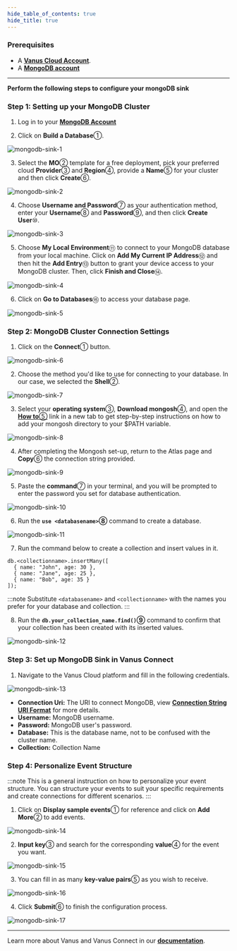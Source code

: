 ```yaml
--- 
hide_table_of_contents: true
hide_title: true
---
```


### Prerequisites

- A [**Vanus Cloud Account**](https://cloud.vanus.ai).
- A [**MongoDB account**](https://account.mongodb.com/account/register)

---

**Perform the following steps to configure your mongoDB sink**

### Step 1: Setting up your MongoDB Cluster

1. Log in to your [**MongoDB Account**](https://account.mongodb.com/account/login)

2. Click on **Build a Database**①.

![mongodb-sink-1](images/mongodb-sink-1.webp)

3. Select the **MO**② template for a free deployment, pick your preferred cloud **Provider**③ and **Region**④, provide a **Name**⑤ for your cluster and then click **Create**⑥.

![mongodb-sink-2](images/mongodb-sink-2.webp)

4. Choose **Username and Password**⑦ as your authentication method, enter your **Username**⑧ and **Password**⑨, and then click **Create User**⑩.

![mongodb-sink-3](images/mongodb-sink-3.webp)

5. Choose **My Local Environment**⑪ to connect to your MongoDB database from your local machine. Click on **Add My Current IP Address**⑫ and then hit the **Add Entry**⑬ button to grant your device access to your MongoDB cluster. Then, click **Finish and Close**⑭.

![mongodb-sink-4](images/mongodb-sink-4.webp)

6. Click on **Go to Databases**⑮ to access your database page.

![mongodb-sink-5](images/mongodb-sink-5.webp)

### Step 2: MongoDB Cluster Connection Settings

1. Click on the **Connect**① button.

![mongodb-sink-6](images/mongodb-sink-6.webp)

2. Choose the method you'd like to use for connecting to your database. In our case, we selected the **Shell**②.

![mongodb-sink-7](images/mongodb-sink-7.webp)

3. Select your **operating system**③, **Download mongosh**④, and open the [**How to**⑤](https://www.mongodb.com/docs/mongodb-shell/install/) link in a new tab to get step-by-step instructions on how to add your mongosh directory to your $PATH variable.

![mongodb-sink-8](images/mongodb-sink-8.webp)

4. After completing the Mongosh set-up, return to the Atlas page and **Copy**⑥ the connection string provided.

![mongodb-sink-9](images/mongodb-sink-9.webp)

5. Paste the **command**⑦ in your terminal, and you will be prompted to enter the password you set for database authentication.

![mongodb-sink-10](images/mongodb-sink-10.webp)

6. Run the **`use <databasename>`⑧** command to create a database.

![mongodb-sink-11](images/mongodb-sink-11.webp)

7. Run the command below to create a collection and insert values in it.

```
db.<collectionname>.insertMany([
  { name: "John", age: 30 },
  { name: "Jane", age: 25 },
  { name: "Bob", age: 35 }
]);
```

:::note
Substitute `<databasename>` and `<collectionname>` with the names you prefer for your database and collection.
:::

8. Run the **`db.your_collection_name.find()`⑨** command to confirm that your collection has been created with its inserted values.

![mongodb-sink-12](images/mongodb-sink-12.webp)

### Step 3: Set up MongoDB Sink in Vanus Connect

1. Navigate to the Vanus Cloud platform and fill in the following credentials.

![mongodb-sink-13](images/mongodb-sink-13.webp)

- **Connection Uri:** The URI to connect MongoDB, view [**Connection String URI Format**](https://www.mongodb.com/docs/manual/reference/connection-string/) for more details.
- **Username:** MongoDB username.
- **Password:** MongoDB user's password.
- **Database:** This is the database name, not to be confused with the cluster name.
- **Collection:** Collection Name

### Step 4: Personalize Event Structure

:::note
This is a general instruction on how to personalize your event structure. You can structure your events to suit your specific requirements and create connections for different scenarios.
:::

1. Click on **Display sample events**① for reference and click on **Add More**② to add events.

![mongodb-sink-14](images/mongodb-sink-14.webp)

2. **Input key**③ and search for the corresponding **value**④ for the event you want.

![mongodb-sink-15](images/mongodb-sink-15.webp)

3. You can fill in as many **key-value pairs**⑤ as you wish to receive.

![mongodb-sink-16](images/mongodb-sink-16.webp)

4. Click **Submit**⑥ to finish the configuration process.

![mongodb-sink-17](images/mongodb-sink-17.webp)

---

Learn more about Vanus and Vanus Connect in our [**documentation**](https://docs.vanus.ai).
